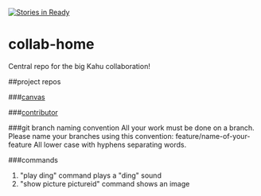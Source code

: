 [![Stories in Ready](https://badge.waffle.io/kahu-collabs/collab-home.png?label=ready&title=Ready)](https://waffle.io/kahu-collabs/collab-home)
# collab-home
Central repo for the big Kahu collaboration!

##project repos

###[canvas](https://github.com/kahu-collabs/canvas)

###[contributor](https://github.com/kahu-collabs/contributor)

###git branch naming convention
All your work must be done on a branch. Please name your branches using this convention:
feature/name-of-your-feature
All lower case with hyphens separating words.

###commands

1. "play ding" command plays a "ding" sound
2. "show picture pictureid" command shows an image
